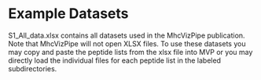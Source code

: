 # Example Datasets

S1_All_data.xlsx contains all datasets used in the MhcVizPipe publication. Note that MhcVizPipe will not open XLSX
files. To use these datasets you may copy and paste the peptide lists from the xlsx file into MVP or you may directly
load the individual files for each peptide list in the labeled subdirectories.
